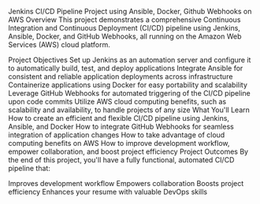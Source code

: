 Jenkins CI/CD Pipeline Project using Ansible, Docker, Github Webhooks on AWS
Overview
This project demonstrates a comprehensive Continuous Integration and Continuous Deployment (CI/CD) pipeline using Jenkins, Ansible, Docker, and GitHub Webhooks, all running on the Amazon Web Services (AWS) cloud platform.

Project Objectives
Set up Jenkins as an automation server and configure it to automatically build, test, and deploy applications
Integrate Ansible for consistent and reliable application deployments across infrastructure
Containerize applications using Docker for easy portability and scalability
Leverage GitHub Webhooks for automated triggering of the CI/CD pipeline upon code commits
Utilize AWS cloud computing benefits, such as scalability and availability, to handle projects of any size
What You'll Learn
How to create an efficient and flexible CI/CD pipeline using Jenkins, Ansible, and Docker
How to integrate GitHub Webhooks for seamless integration of application changes
How to take advantage of cloud computing benefits on AWS
How to improve development workflow, empower collaboration, and boost project efficiency
Project Outcomes
By the end of this project, you'll have a fully functional, automated CI/CD pipeline that:

Improves development workflow
Empowers collaboration
Boosts project efficiency
Enhances your resume with valuable DevOps skills

